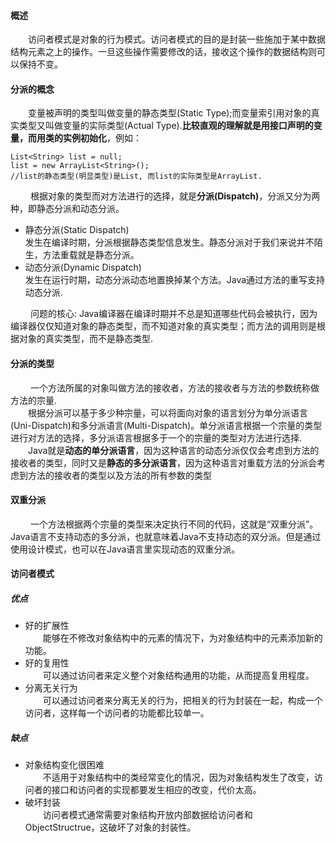 #### 概述
&emsp;&emsp;访问者模式是对象的行为模式。访问者模式的目的是封装一些施加于某中数据结构元素之上的操作。一旦这些操作需要修改的话，接收这个操作的数据结构则可以保持不变。

#### 分派的概念
&emsp;&emsp;变量被声明的类型叫做变量的静态类型(Static Type);而变量索引用对象的真实类型又叫做变量的实际类型(Actual Type).**比较直观的理解就是用接口声明的变量，而用类的实例初始化**，例如：
```
List<String> list = null;
list = new ArrayList<String>();
//list的静态类型(明显类型)是List, 而list的实际类型是ArrayList.
```
&emsp;&emsp; 根据对象的类型而对方法进行的选择，就是**分派(Dispatch)**，分派又分为两种，即静态分派和动态分派。
- 静态分派(Static Dispatch)  
    发生在编译时期，分派根据静态类型信息发生。静态分派对于我们来说并不陌生，方法重载就是静态分派。
- 动态分派(Dynamic Dispatch)  
    发生在运行时期，动态分派动态地置换掉某个方法。Java通过方法的重写支持动态分派.

&emsp;&emsp; 问题的核心: Java编译器在编译时期并不总是知道哪些代码会被执行，因为编译器仅仅知道对象的静态类型，而不知道对象的真实类型；而方法的调用则是根据对象的真实类型，而不是静态类型.

#### 分派的类型
&emsp;&emsp; 一个方法所属的对象叫做方法的接收者，方法的接收者与方法的参数统称做方法的宗量.    
&emsp;&emsp;根据分派可以基于多少种宗量，可以将面向对象的语言划分为单分派语言(Uni-Dispatch)和多分派语言(Multi-Dispatch)。单分派语言根据一个宗量的类型进行对方法的选择，多分派语言根据多于一个的宗量的类型对方法进行选择.    
&emsp;&emsp;Java就是**动态的单分派语言**，因为这种语言的动态分派仅仅会考虑到方法的接收者的类型，同时又是**静态的多分派语言**，因为这种语言对重载方法的分派会考虑到方法的接收者的类型以及方法的所有参数的类型

#### 双重分派
&emsp;&emsp; 一个方法根据两个宗量的类型来决定执行不同的代码，这就是“双重分派”。Java语言不支持动态的多分派，也就意味着Java不支持动态的双分派。但是通过使用设计模式，也可以在Java语言里实现动态的双重分派。

#### 访问者模式


##### 优点
- 好的扩展性  
&emsp;&emsp;能够在不修改对象结构中的元素的情况下，为对象结构中的元素添加新的功能。  
- 好的复用性  
&emsp;&emsp;可以通过访问者来定义整个对象结构通用的功能，从而提高复用程度。
- 分离无关行为  
&emsp;&emsp;可以通过访问者来分离无关的行为，把相关的行为封装在一起，构成一个访问者，这样每一个访问者的功能都比较单一。

##### 缺点
- 对象结构变化很困难    
&emsp;&emsp;不适用于对象结构中的类经常变化的情况，因为对象结构发生了改变，访问者的接口和访问者的实现都要发生相应的改变，代价太高。
- 破坏封装    
&emsp;&emsp;访问者模式通常需要对象结构开放内部数据给访问者和ObjectStructrue，这破坏了对象的封装性。